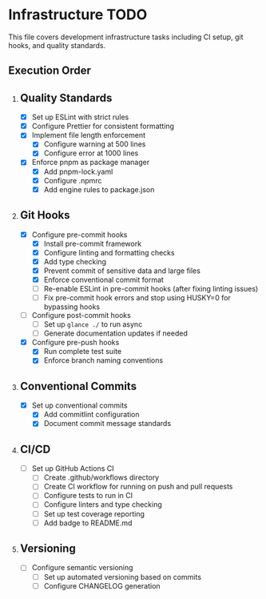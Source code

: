 # Infrastructure TODO

This file covers development infrastructure tasks including CI setup, git hooks, and quality standards.

## Execution Order

1. ## Quality Standards

   - [x] Set up ESLint with strict rules
   - [x] Configure Prettier for consistent formatting
   - [x] Implement file length enforcement
     - [x] Configure warning at 500 lines
     - [x] Configure error at 1000 lines
   - [x] Enforce pnpm as package manager
     - [x] Add pnpm-lock.yaml
     - [x] Configure .npmrc
     - [x] Add engine rules to package.json

2. ## Git Hooks

   - [x] Configure pre-commit hooks
     - [x] Install pre-commit framework
     - [x] Configure linting and formatting checks
     - [x] Add type checking
     - [x] Prevent commit of sensitive data and large files
     - [x] Enforce conventional commit format
     - [ ] Re-enable ESLint in pre-commit hooks (after fixing linting issues)
     - [ ] Fix pre-commit hook errors and stop using HUSKY=0 for bypassing hooks
   - [ ] Configure post-commit hooks
     - [ ] Set up `glance ./` to run async
     - [ ] Generate documentation updates if needed
   - [x] Configure pre-push hooks
     - [x] Run complete test suite
     - [x] Enforce branch naming conventions

3. ## Conventional Commits

   - [x] Set up conventional commits
     - [x] Add commitlint configuration
     - [x] Document commit message standards

4. ## CI/CD

   - [ ] Set up GitHub Actions CI
     - [ ] Create .github/workflows directory
     - [ ] Create CI workflow for running on push and pull requests
     - [ ] Configure tests to run in CI
     - [ ] Configure linters and type checking
     - [ ] Set up test coverage reporting
     - [ ] Add badge to README.md

5. ## Versioning
   - [ ] Configure semantic versioning
     - [ ] Set up automated versioning based on commits
     - [ ] Configure CHANGELOG generation

